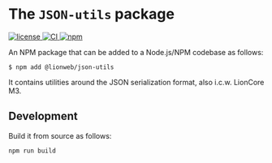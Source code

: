 # The `JSON-utils` package

[![license](https://img.shields.io/badge/License-Apache%202.0-green.svg?style=flat)
](./LICENSE)
[![CI](https://github.com/LionWeb-io/lionweb-typescript/actions/workflows/test.yaml/badge.svg)
](https://github.com/LionWeb-io/lionweb-typescript/actions/workflows/test.yaml)
[![npm](https://img.shields.io/npm/v/%40lionweb%2Fjson?label=%40lionweb%2Fjson-utils)
](https://www.npmjs.com/package/@lionweb/json-utils)

An NPM package that can be added to a Node.js/NPM codebase as follows:

```shell
$ npm add @lionweb/json-utils
```
It contains utilities around the JSON serialization format, also i.c.w. LionCore M3.


## Development

Build it from source as follows:

```shell
npm run build
```

